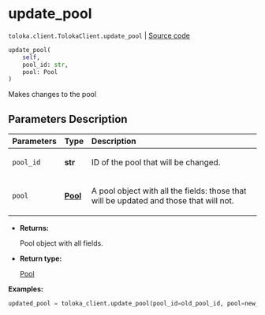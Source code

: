 # update_pool
`toloka.client.TolokaClient.update_pool` | [Source code](https://github.com/Toloka/toloka-kit/blob/v1.0.2/src/client/__init__.py#L1612)

```python
update_pool(
    self,
    pool_id: str,
    pool: Pool
)
```

Makes changes to the pool

## Parameters Description

| Parameters | Type | Description |
| :----------| :----| :-----------|
`pool_id`|**str**|<p>ID of the pool that will be changed.</p>
`pool`|**[Pool](toloka.client.pool.Pool.md)**|<p>A pool object with all the fields: those that will be updated and those that will not.</p>

* **Returns:**

  Pool object with all fields.

* **Return type:**

  [Pool](toloka.client.pool.Pool.md)

**Examples:**


```python
updated_pool = toloka_client.update_pool(pool_id=old_pool_id, pool=new_pool_object)
```
